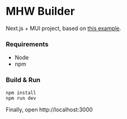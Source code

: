 # MHW Builder

Next.js + MUI project, based on [this example](https://github.com/mui/material-ui/tree/master/examples/nextjs).

### Requirements
- Node
- npm

### Build & Run

```
npm install
npm run dev
```

Finally, open http://localhost:3000
